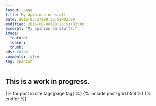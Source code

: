 ```yaml
---
layout: page
title: My opinions on stuff.
date: 2016-05-27T00:36:51+02:00
modified: 2016-06-08T03:26:51+02:00
excerpt: "My opinion on stuffs."
image:
  feature:
  teaser:
  thumb:
ads: false
comments: false
tag: opinion
---
```


## This is a work in progress.

<div class="tiles">
{% for post in site.tags[page.tag] %}
  {% include post-grid.html %}
{% endfor %}
</div>